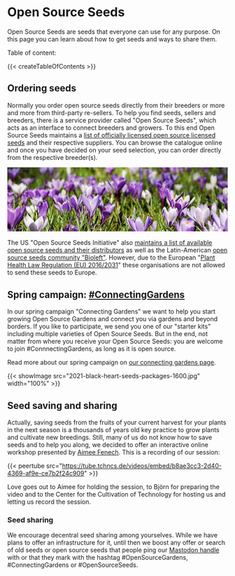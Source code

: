 # Open Source Seeds

Open Source Seeds are seeds that everyone can use for any purpose. On this page you can learn about how to get seeds and ways to share them.

Table of content:

{{< createTableOfContents >}}

## Ordering seeds

Normally you order open source seeds directly from their breeders or more and more from third-party re-sellers. To help you find seeds, sellers and breeders, there is a service provider called "Open Source Seeds", which acts as an interface to connect breeders and growers. To this end Open Source Seeds maintains a [list of officially licensed open source licensed seeds][openSourceSeeds-dieListe] and their respective suppliers. You can browse the catalogue online and once you have decided on your seed selection, you can order directly from the respective breeder(s).

![](springselection23.png)

The US "Open Source Seeds Initiative" also [maintains a list of available open source seeds and their distributors][osseeds-distributors] as well as the Latin-American [open source seeds community "Bioleft"][bioleft]. However, due to the European "[Plant Health Law Regulation (EU) 2016/2031][planethealth-eu]" these organisations are not allowed to send these seeds to Europe.

## Spring campaign: [#ConnectingGardens][connecting-gardens]

In our spring campaign "Connecting Gardens" we want to help you start growing Open Source Gardens and connect you via gardens and beyond borders. If you like to participate, we send you one of our "starter kits" including multiple varieties of Open Source Seeds. But in the end, not matter from where you receive your Open Source Seeds: you are welcome to join #ConnnectingGardens, as long as it is open source.

Read more about our spring campaign on [our connecting gardens page][connecting-gardens].

{{< showImage src="2021-black-heart-seeds-packages-1600.jpg" width="100%" >}}

## Seed saving and sharing

Actually, saving seeds from the fruits of your current harvest for your plants in the next season is a thousands of years old key practice to grow plants and cultivate new breedings. Still, many of us do not know how to save seeds and to help you along, we decided to offer an interactive online workshop presented by [Aimee Fenech][aimee]. This is a recording of our session:

{{< peertube src="https://tube.tchncs.de/videos/embed/b8ae3cc3-2d40-4369-af9e-ce7b2f24c909" >}}

Love goes out to Aimee for holding the session, to Björn for preparing the video and to the Center for the Cultivation of Technology for hosting us and letting us record the session.

### Seed sharing

We encourage decentral seed sharing among yourselves. While we have plans to offer an infrastructure for it, until then we boost any offer or search of old seeds or open source seeds that people ping our [Mastodon handle][mastodon] with or that they mark with the hashtag #OpenSourceGardens, #ConnectingGardens or #OpenSourceSeeds.

[openSourceSeeds-dieListe]: https://www.opensourceseeds.org/en/die-liste
[osseeds-distributors]: https://osseeds.org/seeds/
[bioleft]: https://www.bioleft.org/plataforma/
[planethealth-eu]: http://eur-lex.europa.eu/legal-content/EN/TXT/?uri=CELEX:32016R2031
[connecting-gardens]: /connecting-gardens
[aimee]: https://aimeefenech.com/
[mastodon]: https://chaos.social/@opensourcegardens
